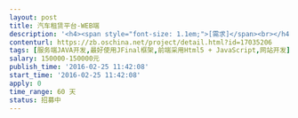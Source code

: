 ```yaml
---                
layout: post       
title: 汽车租赁平台-WEB端           
description: '<h4><span style="font-size: 1.1em;">[需求]</span><br></h4><p>开发汽车租赁管理平台的后台，包括数据结构、UI、前台交互、APP数据接口</p><h4>[参考项目]</h4><ol><li>神州租车</li></ol><p><span style="color: rgb(0, 0, 0); font-size: 1.1em;">[参与方法]</span><br></p><ol><li>项目整包</li><li>人员派遣</li></ol>'     
contenturl: https://zb.oschina.net/project/detail.html?id=17035206      
tags: [服务端JAVA开发,最好使用JFinal框架,前端采用Html5 + JavaScript,网站开发]            
salary: 150000-150000元          
publish_time: '2016-02-25 11:42:08'         
start_time: '2016-02-25 11:42:08'           
apply: 0                   
time_range: 60 天              
status: 招募中                  
---                 
```

